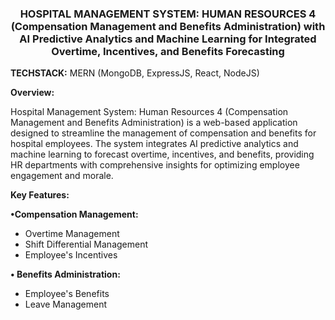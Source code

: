 <center><h3>HOSPITAL MANAGEMENT SYSTEM: HUMAN RESOURCES 4 (Compensation Management and Benefits Administration) with AI Predictive Analytics and Machine Learning for Integrated Overtime, Incentives, and Benefits Forecasting</h3></center>


<strong>TECHSTACK:</strong> MERN (MongoDB, ExpressJS, React, NodeJS)


<strong>Overview:</strong>

Hospital Management System: Human Resources 4 (Compensation Management and Benefits Administration) is a web-based application designed to streamline the management of compensation and benefits for hospital employees. The system integrates AI predictive analytics and machine learning to forecast overtime, incentives, and benefits, providing HR departments with comprehensive insights for optimizing employee engagement and morale.

<strong>Key Features:</strong>


<strong>•Compensation Management:</strong>

 - Overtime Management
 - Shift Differential Management
 - Employee's Incentives

<strong>• Benefits Administration:</strong>

 - Employee's Benefits
 - Leave Management

